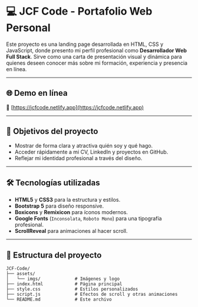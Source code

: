 # 💻 JCF Code - Portafolio Web Personal

Este proyecto es una landing page desarrollada en HTML, CSS y JavaScript, donde presento mi perfil profesional como **Desarrollador Web Full Stack**. Sirve como una carta de presentación visual y dinámica para quienes deseen conocer más sobre mi formación, experiencia y presencia en línea.

---

## 🌐 Demo en línea

📎 [https://jcfcode.netlify.app](https://jcfcode.netlify.app)

---

## 🎯 Objetivos del proyecto

- Mostrar de forma clara y atractiva quién soy y qué hago.
- Acceder rápidamente a mi CV, LinkedIn y proyectos en GitHub.
- Reflejar mi identidad profesional a través del diseño.

---

## 🛠️ Tecnologías utilizadas

- **HTML5** y **CSS3** para la estructura y estilos.
- **Bootstrap 5** para diseño responsive.
- **Boxicons** y **Remixicon** para íconos modernos.
- **Google Fonts** (`Inconsolata`, `Roboto Mono`) para una tipografía profesional.
- **ScrollReveal** para animaciones al hacer scroll.

---

## 📁 Estructura del proyecto

```plaintext
JCF-Code/
├── assets/
│   └── imgs/             # Imágenes y logo
├── index.html            # Página principal
├── style.css             # Estilos personalizados
├── script.js             # Efectos de scroll y otras animaciones
└── README.md             # Este archivo
